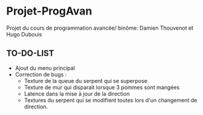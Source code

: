 # Projet-ProgAvan
Projet du cours de programmation avancée/ binôme: Damien Thouvenot  et Hugo Dubouis

## TO-DO-LIST

- Ajout du menu principal
- Correction de bugs :
  - Texture de la queue du serpent qui se superpose
  - Texture de mur qui disparait lorsque 3 pommes sont mangées
  - Latence dans la mise à jour de la direction
  - Textures du serpent qui se modifient toutes lors d'un changement de direction.
